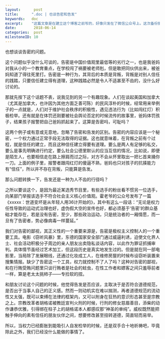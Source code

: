 ```yaml
---
layout:      post
title:      ".doc | 也谈告密和告发"
keywords:   doc
excerpt:    "这篇文章是在建立这个博客之前写的，好像只发在了微信公众号上。这次备份到博客上，做了点微小的修改，日期写的是19年10月2日。下次更新的时候会改成18年6月14日，这是本地文档的最后修改日期。"
date:        2018-06-14
categories:  post
milestoneID: 10
---
```


也想谈谈告密的问题。

这个问题似乎没什么可谈的，告密是中国价值观里最低等的劣行之一，也是我爸妈对我从小的一个教育重点，在学校闯了祸要被老师剋，但是敢把同伙供出来，被爸妈知道了得往死里打。告密是一种行为，其背后的本质是背叛，背叛是对别人信任的践踏，只要信任建立得有道理，这种践踏必然是令人不适甚至不齿的，没什么好讨论的。

那就先按下这个话题不表，说我见到的另一个有趣现象。人们在谈起美国和加拿大（尤其是加拿大，也许因为其他方面乏善可陈）的民风淳朴的时候，经常用来举例子的一点就是，人们对于维护社会秩序的积极性，遇见违法行为（比如闯红灯）积极检举。还有就是在体罚还刚要被社会舆论否定的时候流传的故事里，爸妈体罚孩子，结果孩子报警把自己爸妈抓起来了。这算是告密吗，可耻吗？

这两个例子或有意或无意地，忽略了告密和告发的区别。告密的内容应该是一个秘密，一个权力通过正常手段无法取得的证据。这也就意味着，在背叛之前有个过程，就是信任的建立，而且这种信任建立得要有道理。要么是两人有足够的私交，要么是事先明确进行约定，要么社会公德里默认的应当互信的情况，比如说，即便是陌生人，也要相信走在路上擦肩而过之际，对方不会从怀里取出一把匕首来捅你一刀。上面的例子里，报警者跟闯红灯的傻逼不熟，爸妈也只对孩子的抗揍能力有“信任”，所以并不存在背叛，只能算是告发。

那么问题转换一下，告发还是一种为人不齿的行径吗？

之所以要谈这个，是因为最近某选秀节目里，有些选手的粉丝看不惯另一位选手，向某部门举报该选手不符合社会主义核心价值观。霍老爷的公众号发布了一篇《xxxxx：世道变坏是从年轻人用36计开始的》，其中有这么一段话：“无论是权力任性导致的运动式治理也好，虚伪假大空的宣传也好，都必须基于‘告密’的群众基础才能存在，若是没有告密，至少，那些政治运动，只是统治者的一厢情愿，而一旦有了告密者，势必像病毒一样蔓延。”

我们对告密的鄙视，其正义性的一个重要来源是，告密是极权主义控制人的一个重要工具。电影《窃听风暴》里，东德的国家安全部门通过威逼利诱，迫使文化界人士、社会活动积极分子周边的亲人朋友出卖隐私谈话内容，以此作为罪证抓捕审判。具体情节虽经过艺术加工，但这段历史是真实地发生过的。但是就在同一部电影里，当局除了发展眼线，还通过化妆成工人，在维修房屋的时候布设窃听装置来搜集情报。缺少了告密这一个工具，权力就控制不了人了吗？这种对告密的鄙视，和在行贿受贿问题里只谈行贿者是社会的蛀虫，在性工作者和嫖客之间只羞辱前者一样，算是老太太挑柿子——专捡软的捏。

和朋友讨论这个问题的时候，他觉得告发是否应该，主取决于是否符合道德规范，是否出于当事人自己的正义感。然而一则动机实在难以揣测，再者道德规范的流动性又太强，既可以束缚在法律的框架内，又可以附身在狂热的意识形态甚至是宗教之上。宗教改革者胡格诺被教廷宣判火刑的时候，行刑的修女慈眉善目，添柴的动作谦恭优雅，引得绑在柱子上的胡格诺本人都感叹那“神圣的单纯”。威权既然能把触手伸向的素有信任的朋友伙伴之间，想要修改甚至扭转道德，简直轻而易举。

所以，当权力已经膨胀到能吸引人自发检举的时候，还是双手合十地祈祷吧，毕竟除此之外，我们已经没什么能做的事情了。
